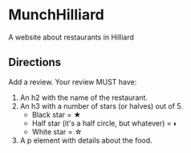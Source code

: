 # MunchHilliard
A website about restaurants in Hilliard

## Directions

Add a review. Your review MUST have:
  1.  An h2 with the name of the restaurant.
  1.  An h3 with a number of stars (or halves) out of 5.
      -   Black star = &#9733;
      -   Half star (it's a half circle, but whatever) = &#9680;
      -   White star = &#9734;
  1.  A p element with details about the food.
